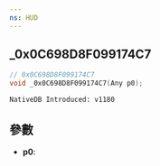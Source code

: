```yaml
---
ns: HUD
---
```

## _0x0C698D8F099174C7

```c
// 0x0C698D8F099174C7
void _0x0C698D8F099174C7(Any p0);
```

```
NativeDB Introduced: v1180
```

## 參數
* **p0**:
